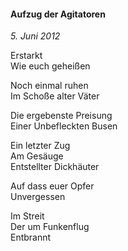 #### Aufzug der Agitatoren

_5. Juni 2012_

Erstarkt<br>
Wie euch geheißen

Noch einmal ruhen<br>
Im Schoße alter Väter

Die ergebenste Preisung<br>
Einer Unbefleckten Busen

Ein letzter Zug<br>
Am Gesäuge<br>
Entstellter Dickhäuter

Auf dass euer Opfer<br>
Unvergessen

Im Streit<br>
Der um Funkenflug<br>
Entbrannt
